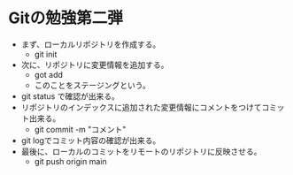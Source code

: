 # Gitの勉強第二弾

- まず、ローカルリポジトリを作成する。
  - git init
- 次に、リポジトリに変更情報を追加する。
  - got add
  - このことをステージングという。
- git status で確認が出来る。
- リポジトリのインデックスに追加された変更情報にコメントをつけてコミット出来る。
  - git commit -m "コメント"
- git logでコミット内容の確認が出来る。
- 最後に、ローカルのコミットをリモートのリポジトリに反映させる。
  - git push origin main

